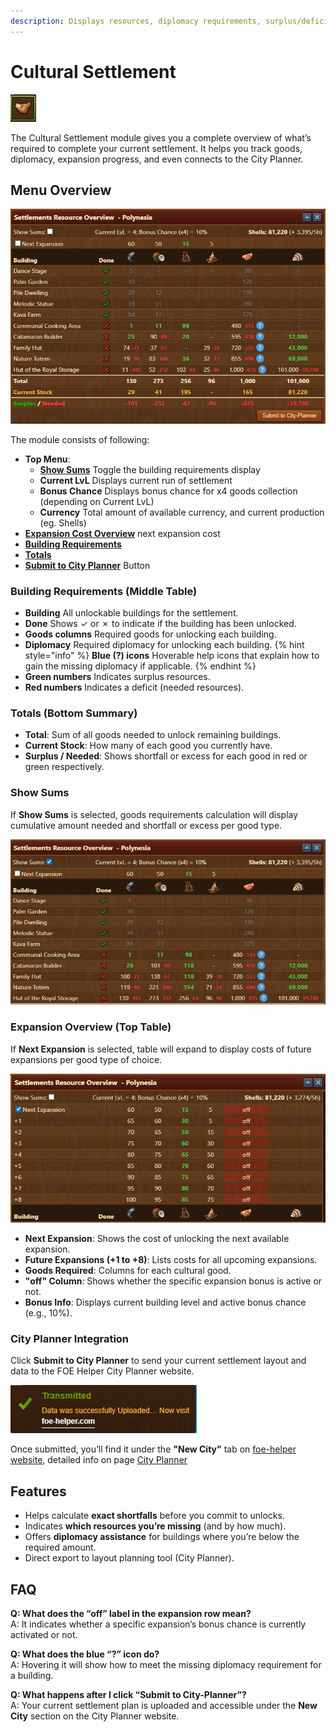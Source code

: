 ```yaml
---
description: Displays resources, diplomacy requirements, surplus/deficits, and expansion costs for Cultural Settlements.
---
```


# Cultural Settlement

![Icon](./.images/icon.png)

The Cultural Settlement module gives you a complete overview of what’s required to complete your current settlement. It helps you track goods, diplomacy, expansion progress, and even connects to the City Planner.

## Menu Overview

![Menu Overview](./.images/menu-layout.png)

The module consists of following:

- **Top Menu**:
    - [**Show Sums**](#show-sums) Toggle the building requirements display
    - **Current LvL** Displays current run of settlement
    - **Bonus Chance** Displays bonus chance for x4 goods collection (depending on Current LvL)
    - **Currency** Total amount of available currency, and current production (eg. Shells)
- [**Expansion Cost Overview**](#expansion-overview-top-table) next expansion cost
- [**Building Requirements**](#building-requirements-bottom-table)
- [**Totals**](#totals-bottom-summary)
- [**Submit to City Planner**](#city-planner-integration) Button

### Building Requirements (Middle Table)

- **Building** All unlockable buildings for the settlement.
- **Done** Shows ✓ or ✗ to indicate if the building has been unlocked.
- **Goods columns** Required goods for unlocking each building.
- **Diplomacy** Required diplomacy for unlocking each building.
{% hint style="info" %}
**Blue (?) icons** Hoverable help icons that explain how to gain the missing diplomacy if applicable.
{% endhint %}
- **Green numbers** Indicates surplus resources.
- **Red numbers** Indicates a deficit (needed resources).

### Totals (Bottom Summary)

- **Total**: Sum of all goods needed to unlock remaining buildings.
- **Current Stock**: How many of each good you currently have.
- **Surplus / Needed**: Shows shortfall or excess for each good in red or green respectively.

### Show Sums

If **Show Sums** is selected, goods requirements calculation will display cumulative amount needed and shortfall or excess per good type. 

![Show Sums selected](./.images/show-sums.png)

### Expansion Overview (Top Table)

If **Next Expansion** is selected, table will expand to display costs of future expansions per good type of choice.

![Next expansions selected](./.images/menu-next-expansion.png)

- **Next Expansion**: Shows the cost of unlocking the next available expansion.
- **Future Expansions (+1 to +8)**: Lists costs for all upcoming expansions.
- **Goods Required**: Columns for each cultural good.
- **"off" Column**: Shows whether the specific expansion bonus is active or not.
- **Bonus Info**: Displays current building level and active bonus chance (e.g., 10%).

### City Planner Integration

Click **Submit to City Planner** to send your current settlement layout and data to the FOE Helper City Planner website.

![Send confirmation](./.images/sent.png)

Once submitted, you’ll find it under the **"New City"** tab on [foe-helper website](https://foe-helper.com/citymap), detailed info on page [City Planner](/en/website/citymap/README.md)

## Features

- Helps calculate **exact shortfalls** before you commit to unlocks.
- Indicates **which resources you’re missing** (and by how much).
- Offers **diplomacy assistance** for buildings where you’re below the required amount.
- Direct export to layout planning tool (City Planner).

## FAQ

**Q: What does the “off” label in the expansion row mean?**<br>
A: It indicates whether a specific expansion’s bonus chance is currently activated or not.

**Q: What does the blue “?” icon do?**<br>
A: Hovering it will show how to meet the missing diplomacy requirement for a building.

**Q: What happens after I click “Submit to City-Planner”?**<br>
A: Your current settlement plan is uploaded and accessible under the **New City** section on the City Planner website.